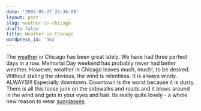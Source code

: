 ```yaml
---
date: '2003-05-27 23:36:00'
layout: post
slug: weather-in-chicago
draft: false
title: Weather in Chicago
wordpress_id: '362'
---
```


The [weather](http://weather.yahoo.com/forecast/USIL0225_f.html) in Chicago has been great lately. We have had three perfect days in a row. Memorial Day weekend has probably never had better weather. However, weather in Chicago leaves much, much!, to be desired. Without stating the obvious, the wind is relentless. It is always windy. ALWAYS!!! Especially downtown. Downtown is the worst because it is dusty. There is all this loose junk on the sidewalks and roads and it blows around in the wind and gets in your eyes and hair. Its really quite lovely - a whole new reason to wear [sunglasses](http://www.oakley.com/ostore/eyewear/xx/).
